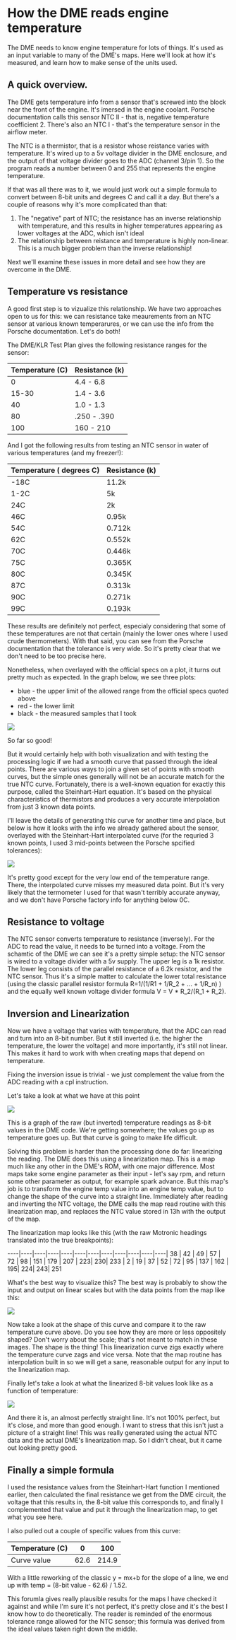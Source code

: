 # How the DME reads engine temperature

The DME needs to know engine temperature for lots of things. It's used as an input variable to many of the DME's maps. Here we'll look at how it's measured, and learn how to make sense of the units used. 

## A quick overview. 
The DME gets temperature info from a sensor that's screwed into the block near the front of the engine. It's imersed in the engine coolant. Porsche documentation calls this sensor NTC II - that is, negative temperature coefficient 2. There's also an NTC I - that's the temperature sensor in the airflow meter. 

The NTC is a thermistor, that is a resistor whose reistance varies with temperature. It's wired up to a 5v voltage divider in the DME enclosure, and the output of that voltage divider goes to the ADC (channel 3/pin 1). So the program reads a number between 0 and 255 that represents the engine temperature. 

If that was all there was to it, we would just work out a simple formula to convert between 8-bit units and degrees C and call it a day. But there's a couple of reasons why it's more complicated than that:

1. The "negative" part of NTC; the resistance has an inverse relationship with temperature, and this results in higher temperatures appearing as lower voltages at the ADC, which isn't ideal
2. The relationship between reistance and temperature is highly non-linear. This is a much bigger problem than the inverse relationship!

Next we'll examine these issues in more detail and see how they are overcome in the DME.

## Temperature vs resistance
A good first step is to vizualize this relationship. We have two approaches open to us for this: we can resistance take meaurements from an NTC sensor at various known temperarures, or we can use the info from the Porsche documentation. Let's do both!

The DME/KLR Test Plan gives the following resistance ranges for the sensor:

Temperature (C) | Resistance (k)
----------------|------------
0 | 4.4 - 6.8
15-30 | 1.4 - 3.6
40 | 1.0 - 1.3
80 | .250 - .390
100 | 160 - 210


And I got the following results from testing an NTC sensor in water of various temperatures (and my freezer!):

Temperature ( degrees C) | Resistance (k) 
-------------------------|------------
-18C | 11.2k
1-2C |  5k
24C | 2k
46C | 0.95k
54C | 0.712k
62C | 0.552k
70C | 0.446k
75C | 0.365K
80C | 0.345K
87C | 0.313k
90C | 0.271k
99C | 0.193k

These results are definitely not perfect, especialy considering that some of these temperatures are not that certain (mainly the lower ones where I used crude thermometers). With that said, you can see from the Porsche documentation that the tolerance is very wide. So it's pretty clear that we don't need to be too precise here. 

Nonetheless, when overlayed with the official specs on a plot, it turns out pretty much as expected. In the graph below, we see three plots:

* blue - the upper limit of the allowed range from the official specs quoted above
* red - the lower limit
* black - the measured samples that I took


![](images/dme_map_reading/measured_data_vs_ideal_2.png)

So far so good!

But it would certainly help with both visualization and with testing the processing logic if we had a smooth curve that passed through the ideal points. There are various ways to join a given set of points with smooth curves, but the simple ones generally will not be an accurate match for the true NTC curve. Fortunately, there is a well-known equation for exactly this purpose, called the Steinhart-Hart equation. It's based on the physical characteristics of thermistors and produces a very accurate interpolation from just 3 known data points. 

I'll leave the details of generating this curve for another time and place, but below is how it looks with the info we already gathered about the sensor, overlayed with the Steinhart-Hart interpolated curve (for the requried 3 known points, I used 3 mid-points between the Porsche spcified tolerances):

![](images/dme_map_reading/measured_data_vs_ideal_3.png)

It's pretty good except for the very low end of the temperature range. There, the interpolated curve misses my measured data point. But it's very likely that the termometer I used for that wasn't terribly accurate anyway, and we don't have Porsche factory info for anything below 0C. 

## Resistance to voltage

The NTC sensor converts temperature to resistance (inversely). For the ADC to read the value, it needs to be turned into a voltage. From the schamtic of the DME we can see it's a pretty simple setup: the NTC sensor is wired to a voltage divider with a 5v supply. The upper leg is a 1k resistor. The lower leg consists of the parallel resistance of a 6.2k resistor, and the NTC sensor. Thus it's a simple matter to calculate the lower total resistance (using the classic parallel resistor formula R=1/(1/R1 + 1/R_2 + ... + 1/R_n) ) and the equally well known voltage divider formula V = V * R_2/(R_1 + R_2).

## Inversion and Linearization 

Now we have a voltage that varies with temperature, that the ADC can read and turn into an 8-bit number. But it still inverted (i.e. the higher the temperature, the lower the voltage) and more importantly, it's still not linear. This makes it hard to work with when creating maps that depend on temperature. 

Fixing the inversion issue is trivial - we just complement the value from the ADC reading with a cpl instruction. 

Let's take a look at what we have at this point

![](images/dme_map_reading/raw_temperature_vs_8bit_values_1.png)

This is a graph of the raw (but inverted) temperature readings as 8-bit values in the DME code. We're getting somewhere; the values go up as temperature goes up. But that curve is going to make life difficult. 

Solving this problem is harder than the processing done do far: linearizing the reading. The DME does this using a linearization map. This is a map much like any other in the DME's ROM, with one major difference. Most maps take some engine parameter as their input - let's say rpm, and return some other parameter as output, for example spark advance. But this map's job is to transform the engine temp value into an engine temp value, but to change the shape of the curve into a straight line. Immediately after reading and inverting the NTC voltage, the DME calls the map read routine with this linearization map, and replaces the NTC value stored in 13h with the output of the map. 

The linearization map looks like this (with the raw Motronic headings translated into the true breakpoints):

----|----|----|----|----|----|----|----|----|----|----|----|
38 | 42 | 49 | 57 | 72 | 98 | 151 | 179 | 207 | 223| 230| 233 |
2 | 19 | 37 | 52 | 72 | 95 | 137 | 162 | 195| 224| 243| 251	 

What's the best way to visualize this? The best way is probably to show the input and output on linear scales but with the data points from the map like this:


![](images/dme_map_reading/ntc_linearization_map_1.png)

Now take a look at the shape of this curve and compare it to the raw temperature curve above. Do you see how they are more or less oppositely shaped? Don't worry about the scale; that's not meant to match in these images. The shape is the thing! This linearization curve zigs exactly where the temperature curve zags and vice versa. Note that the map routine has interpolation built in so we will get a sane, reasonable output for any input to the linearization map. 

Finally let's take a look at what the linearized 8-bit values look like as a function of temperature:

![](images/dme_map_reading/linearized_temperature_vs_8bit_values_1.png)


And there it is, an almost perfectly straight line. It's not 100% perfect, but it's close, and more than good enough. I want to stress that this isn't just a picture of a straight line! This was really generated using the actual NTC data and the actual DME's linearization map. So I didn't cheat, but it came out looking pretty good. 


## Finally a simple formula

I used the resistance values from the Steinhart-Hart function I mentioned earlier, then calculated the final resistance we get from the DME circuit, the voltage that this results in, the 8-bit value this corresponds to, and finally I complemented that value and put it through the linearization map, to get what you see here. 

I also pulled out a couple of specific values from this curve:

Temperature (C) | 0 | 100
----------------|---|----
Curve value | 62.6 | 214.9

With a little reworking of the classic y = mx+b for the slope of a line, we end up with temp = (8-bit value - 62.6) / 1.52. 

This forumla gives really plausible results for the maps I have checked it against and while I'm sure it's not perfect, it's pretty close and it's the best I know how to do theoretically. The reader is reminded of the enormous tolerance range allowed for the NTC sensor; this formula was derived from the ideal values taken right down the middle. 

